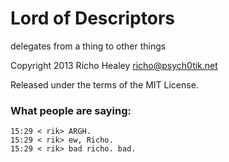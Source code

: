 Lord of Descriptors
===================

delegates from a thing to other things


Copyright 2013 Richo Healey <richo@psych0tik.net>

Released under the terms of the MIT License.

### What people are saying:

```
15:29 < rik> ARGH.
15:29 < rik> ew, Richo.
15:29 < rik> bad richo. bad.
```

